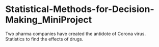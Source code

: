 # Statistical-Methods-for-Decision-Making_MiniProject
Two pharma companies have created the antidote of Corona virus. Statistics to find the effects of drugs.
